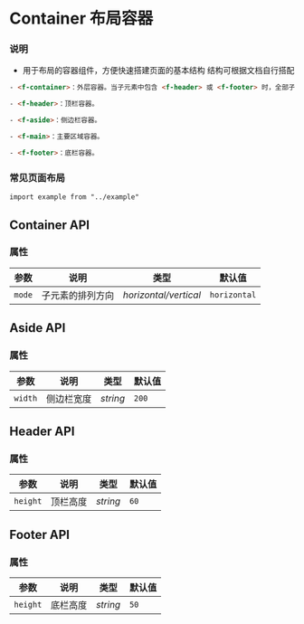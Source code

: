 # Container 布局容器


### 说明
- 用于布局的容器组件，方便快速搭建页面的基本结构 结构可根据文档自行搭配
```html
- <f-container>：外层容器。当子元素中包含 <f-header> 或 <f-footer> 时，全部子元素会垂直上下排列，否则会水平左右排列。

- <f-header>：顶栏容器。

- <f-aside>：侧边栏容器。

- <f-main>：主要区域容器。

- <f-footer>：底栏容器。
```

### 常见页面布局

```vue
import example from "../example"
```

## Container API

### 属性

| 参数 | 说明 | 类型 | 默认值 | 
| --- | --- | --- | --- | 
| `mode` | 子元素的排列方向	 | _horizontal/vertical_ | `horizontal` |

## Aside API

### 属性

| 参数 | 说明 | 类型 | 默认值 | 
| --- | --- | --- | --- | 
| `width` | 侧边栏宽度		| _string_ | `200` |

## Header API

### 属性

| 参数 | 说明 | 类型 | 默认值 | 
| --- | --- | --- | --- | 
| `height` | 顶栏高度		| _string_ | `60` |

## Footer API

### 属性

| 参数 | 说明 | 类型 | 默认值 | 
| --- | --- | --- | --- | 
| `height` | 底栏高度		| _string_ | `50` |